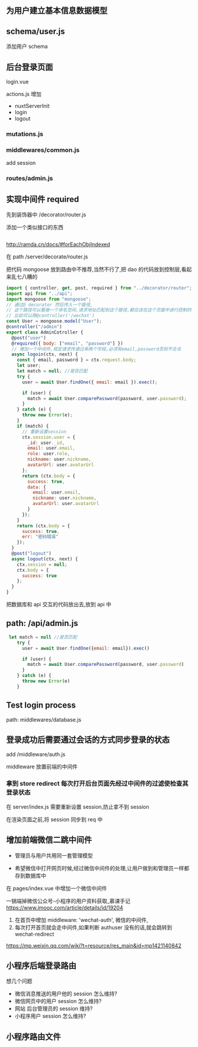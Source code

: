 ## 为用户建立基本信息数据模型

## schema/user.js

添加用户 schema

## 后台登录页面

login.vue

actions.js
增加

* nuxtServerInit
* login
* logout

### mutations.js

### middlewares/common.js

add session

### routes/admin.js

## 实现中间件 required

先到装饰器中
/decorator/router.js

添加一个类似接口的东西

```js
```

http://ramda.cn/docs/#forEachObjIndexed

在
path /server/decorate/router.js

把代码 mongoose 放到路由中不推荐,当然不行了,把 dao 的代码放到控制层,看起来乱七八糟的

```js
import { controller, get, post, required } from "../decorator/router";
import api from "../api";
import mongoose from "mongoose";
// 通过@ decorator 然后传入一个路径,
// 这个路径可以看做一个命名空间,请求地址匹配到这个路径,都应该在这个页面中进行控制的
// 比如可以用@controller('/wechat')
const User = mongoose.model("User");
@controller("/admin")
export class AdminCotroller {
  @post("user")
  @required({ body: ["email", "password"] })
  // 增加一个中间件,规定请求传递过来两个字段,必须有email,password否则不合法
  async logoin(ctx, next) {
    const { email, password } = ctx.request.body;
    let user;
    let match = null; //是否匹配
    try {
      user = await User.findOne({ email: email }).exec();

      if (user) {
        match = await User.comparePassword(password, user.password);
      }
    } catch (e) {
      throw new Error(e);
    }
    if (match) {
      // 重新设置session
      ctx.session.user = {
        _id: user._id,
        email: user.email,
        role: user.role,
        nickname: user.nickname,
        avatarUrl: user.avatarUrl
      };
      return (ctx.body = {
        success: true,
        data: {
          email: user.email,
          nickname: user.nickname,
          avatarUrl: user.avatarUrl
        }
      });
    }
    return (ctx.body = {
      success: true,
      err: "密码错误"
    });
  }
  @post("logout")
  async logout(ctx, next) {
    ctx.session = null;
    ctx.body = {
      success: true
    };
  }
}
```

把数据库和 api 交互的代码放出去,放到 api 中

## path: /api/admin.js

```js
 let match = null //是否匹配
    try {
      user = await User.findOne({email: email}).exec()

      if (user) {
        match = await User.comparePassword(password, user.password)
      }
    } catch (e) {
      throw new Error(e)
    }
```

## Test login process

path: middlewares/database.js

## 登录成功后需要通过会话的方式同步登录的状态

add /middleware/auth.js

middleware 放置前端的中间件

### 拿到 store redirect 每次打开后台页面先经过中间件的过滤使检查其登录状态

在 server/index.js
需要重新设置 session,防止拿不到 session

在渲染页面之前,将 session 同步到 req 中

## 增加前端微信二跳中间件

* 管理员与用户共用同一套管理模型

* 希望微信中打开网页时候,经过微信中间件的处理,让用户做到和管理员一样都存到数据库中

在 pages/index.vue 中增加一个微信中间件

一锅端掉微信公众号-小程序的用户资料获取\_慕课手记 https://www.imooc.com/article/details/id/19204

1.  在首页中增加 middleware: 'wechat-auth', 微信的中间件,
2.  每次打开首页就会走中间件,如果判断 authuser 没有的话,就会跳转到 wechat-redirect

https://mp.weixin.qq.com/wiki?t=resource/res_main&id=mp1421140842

## 小程序后端登录路由

想几个问题

* 微信消息推送的用户他的 session 怎么维持?
* 微信网页中的用户 session 怎么维持?
* 网站 后台管理员的 session 维持?
* 小程序用户 session 怎么维持?

## 小程序路由文件

